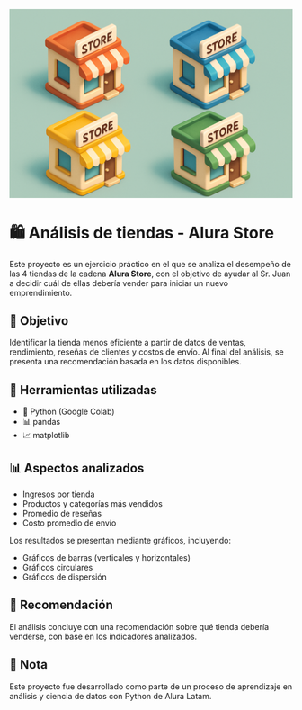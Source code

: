 ![Banner del proyecto](assets/banner.png)

# 🛍️ Análisis de tiendas - Alura Store

Este proyecto es un ejercicio práctico en el que se analiza el desempeño de las 4 tiendas de la cadena **Alura Store**, con el objetivo de ayudar al Sr. Juan a decidir cuál de ellas debería vender para iniciar un nuevo emprendimiento.

## 🎯 Objetivo

Identificar la tienda menos eficiente a partir de datos de ventas, rendimiento, reseñas de clientes y costos de envío. Al final del análisis, se presenta una recomendación basada en los datos disponibles.

## 🧰 Herramientas utilizadas

- 🐍 Python (Google Colab)  
- 📊 pandas  
- 📈 matplotlib  

## 📊 Aspectos analizados

- Ingresos por tienda  
- Productos y categorías más vendidos  
- Promedio de reseñas  
- Costo promedio de envío  

Los resultados se presentan mediante gráficos, incluyendo:

- Gráficos de barras (verticales y horizontales)  
- Gráficos circulares  
- Gráficos de dispersión  

## 📌 Recomendación

El análisis concluye con una recomendación sobre qué tienda debería venderse, con base en los indicadores analizados.

## 📝 Nota

Este proyecto fue desarrollado como parte de un proceso de aprendizaje en análisis y ciencia de datos con Python de Alura Latam. 

